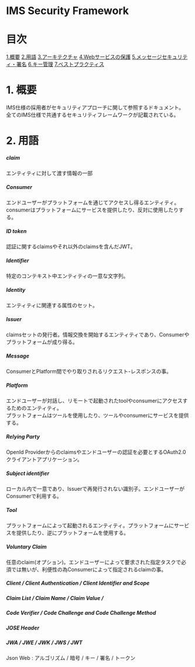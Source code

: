 # IMS Security Framework
# 目次  
[1.概要](#1.概要)
[2.用語](#2.用語)
[3.アーキテクチャ](#アーキテクチャ)
[4.Webサービスの保護](#4.Webサービスの保護)
[5.メッセージセキュリティ・署名](#5.メッセージセキュリティ・署名)
[6.キー管理](#6.キー管理)
[7.ベストプラクティス](#7.ベストプラクティス)

# 1. 概要
IMS仕様の採用者がセキュリティアプローチに関して参照するドキュメント。  
全てのIMS仕様で共通するセキュリティフレームワークが記載されている。  

# 2. 用語
##### claim
エンティティに対して渡す情報の一部

##### Consumer
エンドユーザーがプラットフォームを通じてアクセスし得るエンティティ。  
consumerはプラットフォームにサービスを提供したり、反対に使用したりする。

##### ID token  
認証に関するclaimsやそれ以外のclaimsを含んだJWT。

##### Identifier
特定のコンテキスト中エンティティの一意な文字列。

##### Identity
エンティティに関連する属性のセット。

##### Issuer
claimsセットの発行者。情報交換を開始するエンティティであり、Consumerやプラットフォームが成り得る。

##### Message
ConsumerとPlatform間でやり取りされるリクエスト-レスポンスの事。

##### Platform
エンドユーザーが対話し、リモートで起動されたtoolやconsumerにアクセスするためのエンティティ。  
プラットフォームはツールを使用したり、ツールやconsumerにサービスを提供する。

##### Relying Party
OpenId Providerからのclaimsやエンドユーザーの認証を必要とするOAuth2.0クライアントアプリケーション。

##### Subject identifier
ローカル内で一意であり、Issuerで再発行されない識別子。エンドユーザーがConsumerで利用する。

##### Tool
プラットフォームによって起動されるエンティティ。プラットフォームにサービスを提供したり、逆にプラットフォームを使用する。

##### Voluntary Claim
任意のclaim(オプション)。エンドユーザーによって要求された指定タスクで必須では無いが、利便性の為Consumerによって指定されるclaimの事。

##### Client / Client Authentication / Client Identifier and Scope

##### Claim List / Claim Name / Claim Value / 

##### Code Verifier / Code Challenge and Code Challenge Method

##### JOSE Header

##### JWA / JWE / JWK / JWS / JWT
Json Web : アルゴリズム / 暗号 / キー / 署名 / トークン

